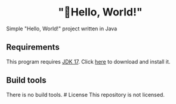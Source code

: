 <h1 align="center">"👋Hello, World!"</h1>
Simple "Hello, World!" project written in Java
<h2>Requirements</h2>
This program requires <a href="https://www.oracle.com/java/technologies/downloads/#java17">JDK 17</a>. Click <a href="https://www.oracle.com/java/technologies/downloads/#java17">here</a> to download and install it.
<h2>Build tools</h2>
There is no build tools.
# License
This repository is not licensed.
